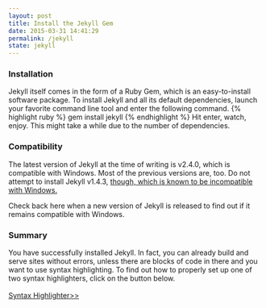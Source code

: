 ```yaml
---
layout: post
title: Install the Jekyll Gem
date: 2015-03-31 14:41:29
permalink: /jekyll
state: jekyll
---
```

<h3>Installation</h3>
Jekyll itself comes in the form of a Ruby Gem, which is an easy-to-install software package. To install Jekyll and all its default dependencies, launch your favorite command line tool and enter the following command.
{% highlight ruby %}
	gem install jekyll
{% endhighlight %}
Hit enter, watch, enjoy. This might take a while due to the number of dependencies.
<h3>Compatibility</h3>
The latest version of Jekyll at the time of writing is v2.4.0, which is compatible with Windows. Most of the previous versions are, too. Do not attempt to install Jekyll v1.4.3, <a href="https://github.com/jekyll/jekyll/issues/1948">though, which is known to be incompatible with Windows.</a>

Check back here when a new version of Jekyll is released to find out if it remains compatible with Windows.
<h3>Summary</h3>
You have successfully installed Jekyll. In fact, you can already build and serve sites without errors, unless there are blocks of code in there and you want to use syntax highlighting. To find out how to properly set up one of two syntax highlighters, click on the button below.<br><br>
<a class=" col-md-6 col-md-offset-3 btn btn-default" href="/Runjekyll/syntax">Syntax Highlighter>></a><br><br>